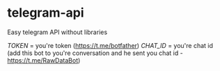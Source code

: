 # telegram-api
Easy telegram API without libraries

*TOKEN* = you're token (https://t.me/botfather)
*CHAT_ID* = you're chat id (add this bot to you're conversation and he sent you chat id - https://t.me/RawDataBot)
